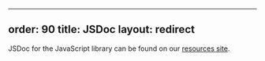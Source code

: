 ------
order: 90
title: JSDoc
layout: redirect
------

JSDoc for the JavaScript library can be found on our <a href="http://resources.cumulocity.com/documentation/jssdk/latest/" target="_blank">resources site</a>.